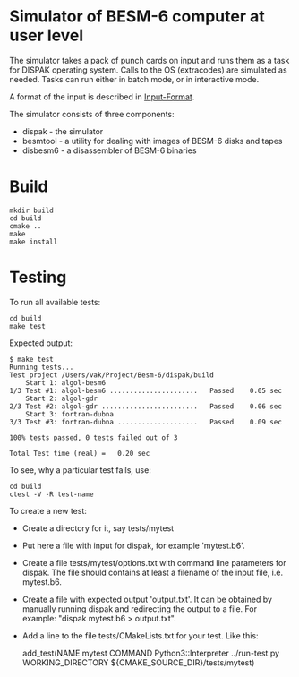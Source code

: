 # Simulator of BESM-6 computer at user level

The simulator takes a pack of punch cards on input and runs them
as a task for DISPAK operating system. Calls to the OS (extracodes)
are simulated as needed. Tasks can run either in batch mode, or in
interactive mode.

A format of the input is described in [Input-Format](Input-Format).

The simulator consists of three components:
 - dispak - the simulator
 - besmtool - a utility for dealing with images of BESM-6 disks and tapes
 - disbesm6 - a disassembler of BESM-6 binaries

# Build

    mkdir build
    cd build
    cmake ..
    make
    make install

# Testing
To run all available tests:

    cd build
    make test

Expected output:

    $ make test
    Running tests...
    Test project /Users/vak/Project/Besm-6/dispak/build
        Start 1: algol-besm6
    1/3 Test #1: algol-besm6 ......................   Passed    0.05 sec
        Start 2: algol-gdr
    2/3 Test #2: algol-gdr ........................   Passed    0.06 sec
        Start 3: fortran-dubna
    3/3 Test #3: fortran-dubna ....................   Passed    0.09 sec

    100% tests passed, 0 tests failed out of 3

    Total Test time (real) =   0.20 sec

To see, why a particular test fails, use:

    cd build
    ctest -V -R test-name

To create a new test:
  * Create a directory for it, say tests/mytest
  * Put here a file with input for dispak, for example 'mytest.b6'.
  * Create a file tests/mytest/options.txt with command line parameters for dispak. The file should contains at least a filename of the input file, i.e. mytest.b6.
  * Create a file with expected output 'output.txt'. It can be obtained by manually running dispak and redirecting the output to a file. For example: "dispak mytest.b6 > output.txt".
  * Add a line to the file tests/CMakeLists.txt for your test. Like this:

    add_test(NAME mytest COMMAND Python3::Interpreter ../run-test.py WORKING_DIRECTORY ${CMAKE_SOURCE_DIR}/tests/mytest)
